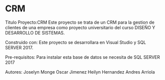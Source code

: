 # CRM
Titulo Proyecto:CRM
Este proyecto se trata de un CRM para la gestion de clientes de una empresa como proyecto universitario del curso DISEÑO Y DESARROLLO DE SISTEMAS.

Construido con: Este proyecto se desarrollara en Visual Studio y SQL SERVER 2017.

Pre-requisitos:
Para instalar esta base de datos se necesita de SQL SERVER 2017

Autores:
Joselyn Monge
Oscar Jimenez
Heilyn Hernandez
Andres Arriola
